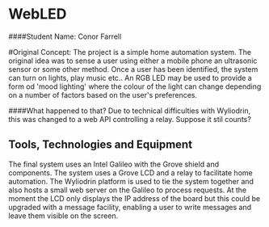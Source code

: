 # WebLED
####Student Name:  Conor Farrell

#Original Concept:
The project is a simple home automation system. The original idea was to sense a user using either a mobile phone an ultrasonic sensor or some other method. 
Once a user has been identified, the system can turn on lights, play music etc.. An RGB LED may be used to provide a form od 'mood lighting' where the colour of the light can change depending on a number of factors based on the user's preferences.


####What happened to that?
Due to technical difficulties with Wyliodrin, this was changed to a web API controlling a relay. Suppose it stil counts?

## Tools, Technologies and Equipment

The final system uses an Intel Galileo with the Grove shield and components. The system uses a Grove LCD and a relay to facilitate home automation. The Wyliodrin platform is used to tie the system together and also hosts a small web server on the Galileo to process requests. At the moment the LCD only displays the IP address of the board but this could be upgraded with a message facility, enabling a user to write messages and leave them visible on the screen.



